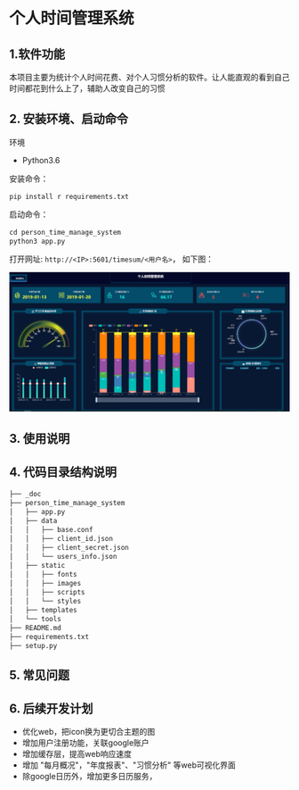 
# 个人时间管理系统

## 1.软件功能
本项目主要为统计个人时间花费、对个人习惯分析的软件。让人能直观的看到自己时间都花到什么上了，辅助人改变自己的习惯

## 2. 安装环境、启动命令
环境
- Python3.6

安装命令：
```
pip install r requirements.txt
```

启动命令：
```
cd person_time_manage_system
python3 app.py
```

打开网址: ```http://<IP>:5601/timesum/<用户名>```， 如下图：

![avatar](./_doc/every_day_sum.PNG)


## 3. 使用说明


## 4. 代码目录结构说明
```
├── _doc
├── person_time_manage_system
│   ├── app.py
│   ├── data
│   │   ├── base.conf
│   │   ├── client_id.json
│   │   ├── client_secret.json
│   │   └── users_info.json
│   ├── static
│   │   ├── fonts
│   │   ├── images
│   │   ├── scripts
│   │   └── styles
│   ├── templates
│   └── tools
├── README.md
├── requirements.txt
├── setup.py
```

## 5. 常见问题


## 6. 后续开发计划
- 优化web，把icon换为更切合主题的图
- 增加用户注册功能，关联google账户
- 增加缓存层，提高web响应速度
- 增加 "每月概况"，"年度报表"、"习惯分析" 等web可视化界面
- 除google日历外，增加更多日历服务，